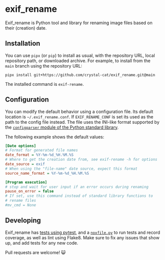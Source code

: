 # exif_rename

Exif_rename is Python tool and library for renaming image files based
on their (creation) date.

## Installation

You can use `pipx` (or `pip`) to install as usual, with the repository
URL, local repository path, or downloaded archive. For example, to
install from the `main` branch using the repository URL:

```
pipx install git+https://github.com/crystal-cat/exif_rename.git@main
```

The installed command is `exif-rename`.

## Configuration

You can modify the default behavior using a configuration file. Its
default location is `~/.exif_rename.conf`. If `EXIF_RENAME_CONF` is
set its used as the path to the config file instead. The file uses the
INI-like format supported by the [`configparser` module of the Python
standard library](https://docs.python.org/3/library/configparser.html).

The following example shows the default values:

```ini
[Date options]
# Format for generated file names
date_format = %Y-%m-%d_%H.%M.%S
# Where to get the creation date from, see exif-rename -h for options
date_source = exif
# When using the "file-name" date source, expect this format
source_name_format = %Y-%m-%d_%H.%M.%S

[Program execution]
# stop and wait for user input if an error occurs during renaming
pause_on_error = false
# If set, use this command instead of standard library functions to
# rename files
#mv_cmd = None
```

## Developing

Exif_rename has [tests using pytest](test.py), and a
[`noxfile.py`](noxfile.py) to run tests and record coverage, as well
as lint using Flake8. Make sure to fix any issues that show up, and
add tests for any new code.

Pull requests are welcome! :smiley_cat:
